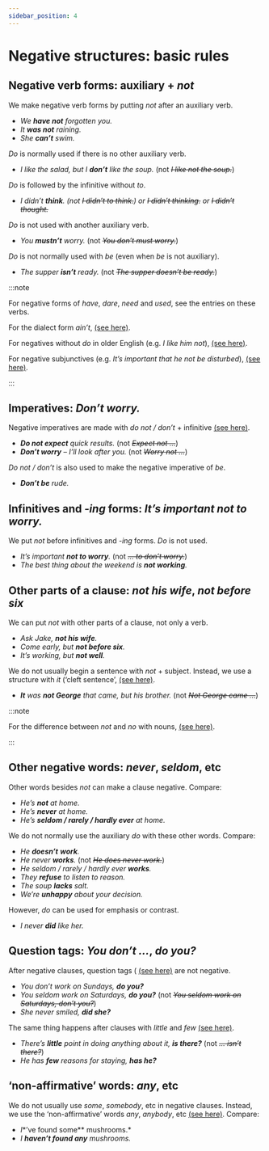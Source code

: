 ```yaml
---
sidebar_position: 4
---
```


# Negative structures: basic rules

## Negative verb forms: auxiliary + *not*

We make negative verb forms by putting *not* after an auxiliary verb.

- *We **have not** forgotten you.*
- *It **was not** raining.*
- *She **can’t** swim.*

*Do* is normally used if there is no other auxiliary verb.

- *I like the salad, but I **don’t** like the soup.* (not *~~I like not the soup.~~*)

*Do* is followed by the infinitive without *to*.

- *I didn’t **think**. (not *~~I didn’t to think.~~*) or *~~I didn’t thinking.~~* or *~~I didn’t thought.~~**

*Do* is not used with another auxiliary verb.

- *You **mustn’t** worry.* (not *~~You don’t must worry.~~*)

*Do* is not normally used with *be* (even when *be* is not auxiliary).

- *The supper **isn’t** ready.* (not *~~The supper doesn’t be ready.~~*)

:::note

For negative forms of *have*, *dare*, *need* and *used*, see the entries on these verbs.

For the dialect form *ain’t*, [(see here)](./../../vocabulary/word-formation-and-spelling/contractions-i-ll-don-t-etc#list-of-contractions).

For negatives without *do* in older English (e.g. *I like him not*), [(see here)](./../varieties-of-english/changes-in-english#older-english-verb-forms-tell-me-what-thou-knowest).

For negative subjunctives (e.g. *It’s important that he not be disturbed*), [(see here)](./../conjunctions-sentences-and-clauses/subjunctive-that-she-go-that-they-be-if-i-were-etc#that-she-see).

:::

## Imperatives: *Don’t worry.*

Negative imperatives are made with *do not / don’t* + infinitive [(see here)](./imperatives).

- ***Do not expect** quick results.* (not *~~Expect not …~~*)
- ***Don’t worry** – I’ll look after you.* (not *~~Worry not …~~*)

*Do not / don’t* is also used to make the negative imperative of *be*.

- ***Don’t be** rude.*

## Infinitives and *-ing* forms: *It’s important not to worry.*

We put *not* before infinitives and *\-ing* forms. *Do* is not used.

- *It’s important **not to worry**.* (not *~~… to don’t worry.~~*)
- *The best thing about the weekend is **not working**.*

## Other parts of a clause: *not his wife*, *not before six*

We can put *not* with other parts of a clause, not only a verb.

- *Ask Jake, **not his wife**.*
- *Come early, but **not before six**.*
- *It’s working, but **not well**.*

We do not usually begin a sentence with *not* + subject. Instead, we use a structure with *it* (‘cleft sentence’, [(see here)](./../information-structure/cleft-sentences-it-was-my-secretary-who).

- ***It** was **not George** that came, but his brother.* (not *~~Not George came …~~*)

:::note

For the difference between *not* and *no* with nouns, [(see here)](./../../vocabulary/word-problems-from-a-to-z/not-and-no).

:::

## Other negative words: *never*, *seldom*, etc

Other words besides *not* can make a clause negative. Compare:

- *He’s **not** at home.*
- *He’s **never** at home.*
- *He’s **seldom / rarely / hardly ever** at home.*

We do not normally use the auxiliary *do* with these other words. Compare:

- *He **doesn’t** **work**.*
- *He never **works**.* (not *~~He does never work.~~*)
- *He seldom / rarely / hardly ever **works**.*
- *They **refuse** to listen to reason.*
- *The soup **lacks** salt.*
- *We’re **unhappy** about your decision.*

However, *do* can be used for emphasis or contrast.

- *I never **did** like her.*

## Question tags: *You don’t …*, *do you?*

After negative clauses, question tags ( [(see here)](./../speech-and-spoken-exchanges/question-tags-basic-information) are not negative.

- *You don’t work on Sundays, **do you?***
- *You seldom work on Saturdays, **do you?*** (not *~~You seldom work on Saturdays, don’t you?~~*)
- *She never smiled, **did she?***

The same thing happens after clauses with *little* and *few* [(see here)](./../determiners-quantifiers/a-little-and-a-few).

- *There’s **little** point in doing anything about it, **is there?*** (not *~~… isn’t there?~~*)
- *He has **few** reasons for staying, **has he?***

## ‘non-affirmative’ words: *any*, etc

We do not usually use *some*, *somebody*, etc in negative clauses. Instead, we use the ‘non-affirmative’ words *any*, *anybody*, etc [(see here)](./non-affirmative-words-anybody-ever-yet-etc). Compare:

- *I**’ve found some** mushrooms.*
- *I **haven’t found any** mushrooms.*

